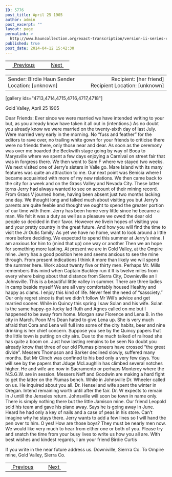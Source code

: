 ```yaml
---
ID: 5776
post_title: April 25 1905
author: admin
post_excerpt: ""
layout: page
permalink: >
  http://www.hauncollection.org/exact-transcription/version-ii-series-v/april-25-1905/
published: true
post_date: 2014-04-12 15:42:30
---
```

<table style="width: 100%;" align="center">
<tbody>
<tr>
<td width="50%"> <a href="http://www.hauncollection.org/version-2/version-ii-series-v/november-29-1900/"><img src="https://lh3.googleusercontent.com/-EFJpxxNiPNw/VqgtWBCZrMI/AAAAAAAAAFU/WfY4lPFWWkg/s800-Ic42/Soeb-Plain-Arrows-8-10px.png" alt="" width="10" height="10"/> Previous</a></td>
<td style="text-align: right;"><a href="http://www.hauncollection.org/version-2/version-ii-series-v/december-24-1913/">Next <img src="https://lh3.googleusercontent.com/-67k0cYlpXHw/VqgtWKz1MXI/AAAAAAAAAFU/k9PW_Piyurk/s800-Ic42/Soeb-Plain-Arrows-5-10px.png" alt="" width="10" height="10"/></a></td>
</tr>
</tbody>
</table>
<table style="width: 100%;" align="center">
<tbody>
<tr>
<td width="50%">Sender: Birdie Haun
Sender Location: [unknown]</td>
<td style="text-align: right;">Recipient: [her friend]
Recipient Location: [unknown]</td>
</tr>
</tbody>
</table>
<p style="text-align: right;"></p>
[gallery ids="4713,4714,4715,4716,4717,4718"]

Gold Valley, April 25 1905

Dear Friends:
Ever since we were married
we have intended writing to your but, as
you already know have taken it all
out in (intentions.)
As no doubt you already know we were
married on the twenty-sixth day of last
July. Were married very early in the
morning. No “fuss and feather” for the
editors to rave over, no trailing white
gown for your friends to criticise there
were no friends there, only those near
and dear. As soon as the ceremony
was over me boarded the Beckwith stage
going by way of Boca to Marysville
where we spent a few days enjoying a
Carnival on street fair that was in
forgress there. We then went to Sam F
where we stayed two weeks. We next
visited one of Jerry’s sisters in Valle go.
Mare Island with its many features
was quite an attraction to me.
Our next point was Benicia where I
became acquainted with more of my
new relations. We then came back to
the city for a week and on the Grass
Valley and Nevada City. These latter
torns Jerry had always wanted to see
on account of their mining record.
From Grass V journed home, having
been absent just two months lacking
one day.
We thought long and talked much
about visiting you but Jerry’s
parents are quite feeble and thought
we ought to spend the greater portion
of our time with them. Jerry has been
home very little since he became a
man. We felt it was a duty as
well as a pleasure we owed the dear
old people so decided in their favor.
However we livein hopes of visiting
you and your pretty country in
the great future. And how you will
find the time to visit the Jr Outis
family. As yet we have no home,
want to look around a little more
before deciding.
We expected to spend this summer at
Jerry’s mine. I am anxious for him
to (mind that up) one way or another
Then we an hope for something
more lasting. At present we are in
Gold Valley, at the Ompire mine.
Jerry has a good position here and
seems anxious to see the mine
through. From present indications
I think it more than likely we will
spend the summer here.
Work about twenty five or thirty men.
Perhaps Mr. Mills remembers this
mind when Captain Buckley run it
It is twelve miles from every where
being about that distance from
Sierra City, Downieville an I
Johnsville. This is a beautiful
little valley in summer. There are
three ladies in camp beside myself
We are all very comfortably housed
Healthy and happy as clams.
I enjoy this kind of life. Never feel the
need of “sassciety.” Our only regret since
is that we didn’t follow Mr Will’s
advice and get married sooner.
While in Quincy this spring I saw
Solan and his wife. Solan is the
same happy-go-lucky lad
Ruth and Agnes called on me but I
happened to be away from home.
Morgan saw Florence and Lena B.
in the city in March.
Poon Mrs Dean hated to give Lena
up. She is very much afraid that Cora
and Lena will full into some of the
city habits, beer and nine drinking is
her chief concern.
Suppose you see by the Quincy
papers that the little town is
putting on city airs. Due to the
much talked of railroad she has
quite a boom on. Just how lasting
remains to be seen
No doubt you already know that three
of our old Plumas pioneers have
crossed “the great divide”. Messers
Thompson and Barker declined
slowly, suffered many months. But
Mr Clinch was confined to his bed
only a very few days.
You will see by the papers that Jduge
McLaughlin has climbed several
notches higher. He and wife are now in
Sacramento or perhaps Monterey where
the N.S.G.W. are in session.
Messers Neff and Goodwin are making
a hard fight to get the latter on the
Plumas bench.
While in Johnsville Dr. Wheeler called on
us. He inquired about you all.
Dr. Hensel and wife spent the winter
in Oregan. Intend remaining worth
until after the fair. Dr. W expects
to remain in J untill the Jenseles
return.
Johnsville will soon be town in
name only. There is simply nothing
there but the little Jamison mine.
Our friend Leopold sold his team
and gave his piano away. Says
he is going away in June. Heard
he had only a key of nails and a
case of peas in his store. Can’t
imagine why he stays there.
Jerry wants to add a few lines
so I will hand the pen over to him.
O yes! How are those boys? They
must be nearly men now.
We would like very much to hear
from either one or both of you.
Please try and snatch the time
from your busy lives to write us
how you all are.
With best wishes and kindest
regards, I am your friend
Birdie Curtis

If you write in the near future
address us. Downiville, Sierrra Co.
To Ompire mine,
Gold Valley,
Sierra Co.

<table style="width: 100%;" align="center">
<tbody>
<tr>
<td width="50%"> <a href="http://www.hauncollection.org/version-2/version-ii-series-v/november-29-1900/"><img src="https://lh3.googleusercontent.com/-EFJpxxNiPNw/VqgtWBCZrMI/AAAAAAAAAFU/WfY4lPFWWkg/s800-Ic42/Soeb-Plain-Arrows-8-10px.png" alt="" width="10" height="10"/> Previous</a></td>
<td style="text-align: right;"><a href="http://www.hauncollection.org/version-2/version-ii-series-v/december-24-1913/">Next <img src="https://lh3.googleusercontent.com/-67k0cYlpXHw/VqgtWKz1MXI/AAAAAAAAAFU/k9PW_Piyurk/s800-Ic42/Soeb-Plain-Arrows-5-10px.png" alt="" width="10" height="10"/></a></td>
</tr>
</tbody>
</table>